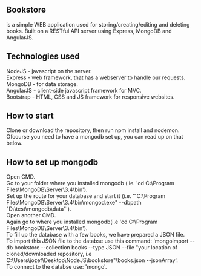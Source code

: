 ## Bookstore ##
is a simple WEB application used for storing/creating/editing and deleting books. Built on a RESTful API server using Express, MongoDB and AngularJS.

## Technologies used ##

NodeJS - javascript on the server.  
Express - web framework, that has a webserver to handle our requests.  
MongoDB - for data storage.  
AngularJS - client-side javascript framework for MVC.  
Bootstrap - HTML, CSS and JS framework for responsive websites.  

## How to start ##

Clone or download the repository, then run npm install and nodemon. Ofcourse you need to have a mongodb set up, you can read up on that below.

## How to set up mongodb ##

Open CMD.  
Go to your folder where you installed mongodb ( ie. 'cd C:\Program Files\MongoDB\Server\3.4\bin').  
Set up the route for your database and start it (i.e. '"C:\Program Files\MongoDB\Server\3.4\bin\mongod.exe" --dbpath "D:\test\mongodb\data"').  
Open another CMD.  
Again go to where you installed mongodb(i.e 'cd C:\Program Files\MongoDB\Server\3.4\bin').  
To fill up the database with a few books, we have prepared a JSON file.  
To import this JSON file to the databse use this command: 'mongoimport --db bookstore --collection books --type JSON --file "your location of cloned/downloaded repository, i.e C:\Users\jozef\Desktop\NodeJS\bookstore"\books.json --jsonArray'.  
To connect to the databse use: 'mongo'.